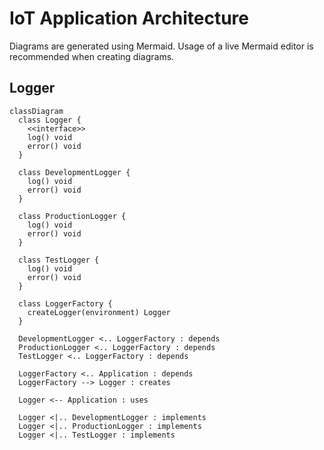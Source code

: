 # IoT Application Architecture

Diagrams are generated using Mermaid. Usage of a live Mermaid editor is recommended when creating diagrams.

## Logger

```mermaid
classDiagram
  class Logger {
    <<interface>>   
    log() void
    error() void
  }
   
  class DevelopmentLogger {
    log() void
    error() void
  }

  class ProductionLogger {
    log() void
    error() void
  }

  class TestLogger {
    log() void
    error() void
  }

  class LoggerFactory {
    createLogger(environment) Logger
  }

  DevelopmentLogger <.. LoggerFactory : depends
  ProductionLogger <.. LoggerFactory : depends
  TestLogger <.. LoggerFactory : depends

  LoggerFactory <.. Application : depends
  LoggerFactory --> Logger : creates

  Logger <-- Application : uses

  Logger <|.. DevelopmentLogger : implements
  Logger <|.. ProductionLogger : implements
  Logger <|.. TestLogger : implements
```
